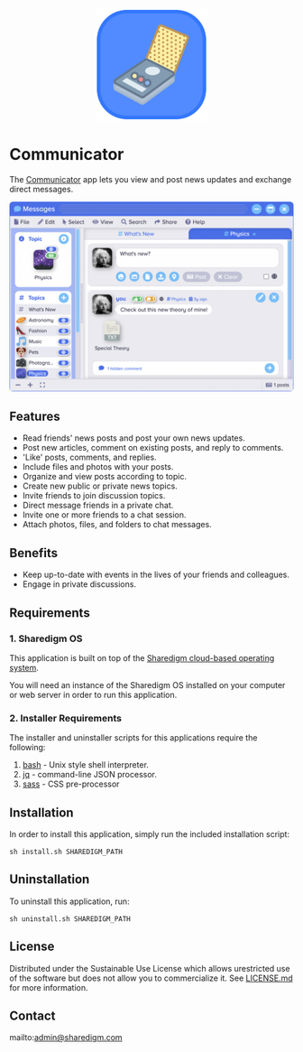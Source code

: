 <p align="center" style="text-align:center">
	<img src="images/icons/logo.svg" width="200">
</p>

# Communicator

The [Communicator](https://www.sharedigm.com/#apps/communicator) app lets you view and post news updates and exchange direct messages.

<p align="center" style="text-align:center">
	<img src="images/info/communicator.png" width="720" style="border-radius:6px" />
</p>

## Features

- Read friends' news posts and post your own news updates.
- Post new articles, comment on existing posts, and reply to comments.
- 'Like' posts, comments, and replies.
- Include files and photos with your posts.
- Organize and view posts according to topic.
- Create new public or private news topics.
- Invite friends to join discussion topics.
- Direct message friends in a private chat.
- Invite one or more friends to a chat session.
- Attach photos, files, and folders to chat messages.

## Benefits

- Keep up-to-date with events in the lives of your friends and colleagues.
- Engage in private discussions.

## Requirements

### 1. Sharedigm OS

This application is built on top of the [Sharedigm cloud-based operating system](https://github.com/Sharedigm/SharedigmOS).

You will need an instance of the Sharedigm OS installed on your computer or web server in order to run this application.

### 2. Installer Requirements

The installer and uninstaller scripts for this applications require the following:

1. [bash](https://en.wikipedia.org/wiki/Bash_(Unix_shell)) - Unix style shell interpreter. 
2. [jq](https://jqlang.github.io/jq/) - command-line JSON processor. 
2. [sass](https://sass-lang.com) - CSS pre-processor

## Installation

In order to install this application, simply run the included installation script:

```
sh install.sh SHAREDIGM_PATH
```

## Uninstallation

To uninstall this application, run:

```
sh uninstall.sh SHAREDIGM_PATH
```

<!-- LICENSE -->
## License

Distributed under the Sustainable Use License which allows urestricted use of the software but does not allow you to commercialize it. See [LICENSE.md](LICENSE.md) for more information.

<!-- CONTACT -->
## Contact

mailto:admin@sharedigm.com